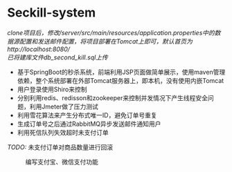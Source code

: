 # Seckill-system
*clone项目后，修改/server/src/main/resources/application.properties中的数据源配置和发送邮件配置，将项目部署在Tomcat上即可，默认首页为http://localhost:8080/  
已将建库文件db_second_kill.sql上传*
+ 基于SpringBoot的秒杀系统，前端利用JSP页面做简单展示，使用maven管理依赖，整个系统部署在外部Tomcat服务器上，即本机，没有使用内嵌Tomcat
+ 用户登录使用Shiro来控制
+ 分别利用redis、redisson和zookeeper来控制并发情况下产生线程安全问题，利用Jmeter做了压力测试
+ 利用雪花算法来产生分布式唯一ID，避免订单号重复
+ 生成订单号之后通过RabbitMQ异步发送邮件通知用户
+ 利用死信队列失效超时未支付订单

*TODO:* 未支付订单对商品数量进行回滚

&emsp;&emsp;&ensp;&ensp;编写支付宝、微信支付功能
